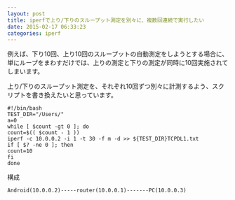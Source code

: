 ```yaml
---
layout: post
title: iperfで上り/下りのスループット測定を別々に、複数回連続で実行したい
date: 2015-02-17 06:33:23
categories: iperf
---
```

<p>例えば、下り10回、上り10回のスループットの自動測定をしようとする場合に、<br>
単にループをまわすだけでは、上りの測定と下りの測定が同時に10回実施されてしまいます。</p>

<p>上り/下りのスループット測定を、それぞれ10回ずつ別々に計測するよう、スクリプトを書き換えたいと思っています。</p>

<pre><code>#!/bin/bash
TEST_DIR="/Users/"
a=0
while [ $count -gt 0 ]; do
count=$(( $count - 1 ))
iperf -c 10.0.0.2 -i 1 -t 30 -f m -d &gt;&gt; ${TEST_DIR}TCPDL1.txt
if [ $? -ne 0 ]; then 
count=10
fi
done
</code></pre>

<p>構成</p>

<pre><code>Android(10.0.0.2)-----router(10.0.0.1)-------PC(10.0.0.3)
</code></pre>
